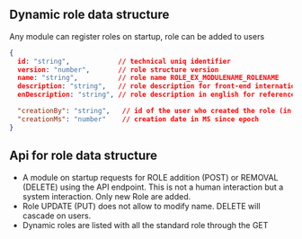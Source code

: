 ## Dynamic role data structure

Any module can register roles on startup, role can be added to users

```json
{
  id: "string",            // technical uniq identifier
  version: "number",       // role structure version 
  name: "string",          // role name ROLE_EX_MODULENAME_ROLENAME
  description: "string",   // role description for front-end internationalisation role-ex-modulename-rolename-desc
  enDescription: "string", // role description in english for reference

  "creationBy": "string",   // id of the user who created the role (in particular for custom roles)
  "creationMs": "number"    // creation date in MS since epoch
}
```

## Api for role data structure

- A module on startup requests for ROLE addition (POST) or REMOVAL (DELETE) using the API endpoint. This is not a human 
interaction but a system interaction. Only new Role are added.
- Role UPDATE (PUT) does not allow to modify name. DELETE will cascade on users.
- Dynamic roles are listed with all the standard role through the GET
